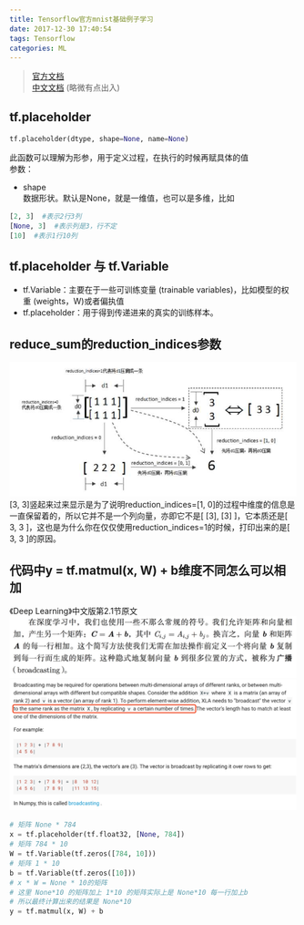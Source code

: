 ```yaml
---
title: Tensorflow官方mnist基础例子学习
date: 2017-12-30 17:40:54
tags: Tensorflow
categories: ML
---
```

>[官方文档](https://www.tensorflow.org/get_started/mnist/beginners)  
>[中文文档](http://wiki.jikexueyuan.com/project/tensorflow-zh/tutorials/mnist_beginners.html) (略微有点出入)  
  

## tf.placeholder
```python
tf.placeholder(dtype, shape=None, name=None)
```
此函数可以理解为形参，用于定义过程，在执行的时候再赋具体的值  
参数：
- shape  
数据形状。默认是None，就是一维值，也可以是多维，比如
```python
[2, 3]  #表示2行3列
[None, 3]  #表示列是3，行不定
[10]  #表示1行10列
```
## tf.placeholder 与 tf.Variable
- tf.Variable：主要在于一些可训练变量 (trainable variables)，比如模型的权重 (weights，W)或者偏执值
- tf.placeholder：用于得到传递进来的真实的训练样本。  
  
## reduce\_sum的reduction\_indices参数
![image](/img/v2-42f4cebfcadac318d3de2394905c5c99_hd.jpg)
[3, 3]竖起来过来显示是为了说明reduction\_indices=[1, 0]的过程中维度的信息是一直保留着的，所以它并不是一个列向量，亦即它不是[ [3], [3] ]，它本质还是[ 3, 3 ]，这也是为什么你在仅仅使用reduction\_indices=1的时候，打印出来的是[ 3, 3 ]的原因。  
## 代码中y = tf.matmul(x, W) + b维度不同怎么可以相加
《Deep Learning》中文版第2.1节原文
![image](/img/v2-9f46c9c10efc8e185fda5ccd32045019_r.jpg)  
![image](/img/v2-c62a831754fb507a1c95fe8e6bfdcf5a_r.jpg)  
```python
# 矩阵 None * 784
x = tf.placeholder(tf.float32, [None, 784])
# 矩阵 784 * 10
W = tf.Variable(tf.zeros([784, 10]))
# 矩阵 1 * 10
b = tf.Variable(tf.zeros([10]))
# x * W = None * 10的矩阵
# 这里 None*10 的矩阵加上 1*10 的矩阵实际上是 None*10 每一行加上b
# 所以最终计算出来的结果是 None*10
y = tf.matmul(x, W) + b
```